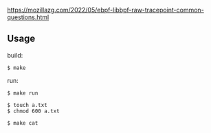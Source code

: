 
https://mozillazg.com/2022/05/ebpf-libbpf-raw-tracepoint-common-questions.html

## Usage

build:

```
$ make
```

run:

```
$ make run

$ touch a.txt
$ chmod 600 a.txt

$ make cat
```
